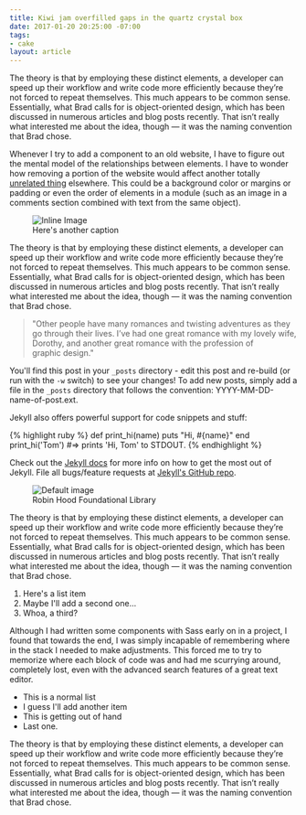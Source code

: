 ```yaml
---
title: Kiwi jam overfilled gaps in the quartz crystal box
date: 2017-01-20 20:25:00 -07:00
tags:
- cake
layout: article
---
```


The theory is that by employing these distinct elements, a developer can speed up their workflow and write code more efficiently because they’re not forced to repeat themselves. This much appears to be common sense. Essentially, what Brad calls for is object-oriented design, which has been discussed in numerous articles and blog posts recently. That isn’t really what interested me about the idea, though — it was the naming convention that Brad chose.

Whenever I try to add a component to an old website, I have to figure out the mental model of the relationships between elements. I have to wonder how removing a portion of the website would affect another totally [unrelated thing](http://www.google.com) elsewhere. This could be a background color or margins or padding or even the order of elements in a module (such as an image in a comments section combined with text from the same object).

<div class="embed inline-image">
<figure>
<img src="https://unsplash.imgix.net/photo-1423882503395-8571951e45cc?fit=crop&fm=jpg&h=700&q=75&w=1050" alt="Inline Image">
<figcaption>Here's another caption</figcaption>
</figure>
</div>

The theory is that by employing these distinct elements, a developer can speed up their workflow and write code more efficiently because they’re not forced to repeat themselves. This much appears to be common sense. Essentially, what Brad calls for is object-oriented design, which has been discussed in numerous articles and blog posts recently. That isn’t really what interested me about the idea, though — it was the naming convention that Brad chose.

> "Other people have many romances and twisting adventures as they go through their lives. I’ve had one great romance with my lovely wife, Dorothy, and another great romance with the profession of graphic design."

You'll find this post in your `_posts` directory - edit this post and re-build (or run with the `-w` switch) to see your changes!
To add new posts, simply add a file in the `_posts` directory that follows the convention: YYYY-MM-DD-name-of-post.ext.

Jekyll also offers powerful support for code snippets and stuff:

{% highlight ruby %}
def print_hi(name)
  puts "Hi, #{name}"
end
print_hi('Tom')
#=> prints 'Hi, Tom' to STDOUT.
{% endhighlight %}

Check out the [Jekyll docs](http://jekyllrb.com) for more info on how to get the most out of Jekyll. File all bugs/feature requests at [Jekyll's GitHub repo](https://github.com/mojombo/jekyll).

<figure class="embed">
<img src="/uploads/imgh2.jpg" alt="Default image">
<figcaption>Robin <span class="italic">Hood Foundational</span> Library</figcaption>
</figure>

The theory is that by employing these distinct elements, a developer can speed up their workflow and write code more efficiently because they’re not forced to repeat themselves. This much appears to be common sense. Essentially, what Brad calls for is object-oriented design, which has been discussed in numerous articles and blog posts recently. That isn’t really what interested me about the idea, though — it was the naming convention that Brad chose.

1. Here's a list item
2. Maybe I'll add a second one...
3. Whoa, a third?

Although I had written some components with Sass early on in a project, I found that towards the end, I was simply incapable of remembering where in the stack I needed to make adjustments. This forced me to try to memorize where each block of code was and had me scurrying around, completely lost, even with the advanced search features of a great text editor.

- This is a normal list
- I guess I'll add another item
- This is getting out of hand
- Last one.

The theory is that by employing these distinct elements, a developer can speed up their workflow and write code more efficiently because they’re not forced to repeat themselves. This much appears to be common sense. Essentially, what Brad calls for is object-oriented design, which has been discussed in numerous articles and blog posts recently. That isn’t really what interested me about the idea, though — it was the naming convention that Brad chose.
